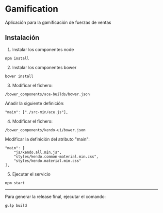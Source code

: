 # Gamification
Aplicación para la gamificación de fuerzas de ventas

## Instalación

1. Instalar los componentes node

```
npm install
```

2. Instalar los componentes bower

```
bower install
```

3. Modificar el fichero:

```
/bower_components/ace-builds/bower.json
```

Añadir la siguiente definición:
    
```
"main": ["./src-min/ace.js"],
```

4. Modificar el fichero:

```
/bower_components/kendo-ui/bower.json
```

Modificar la definición del atributo "main":

```
"main": [
    "js/kendo.all.min.js",
    "styles/kendo.common-material.min.css",
    "styles/kendo.material.min.css"
],
```

5. Ejecutar el servicio

```
npm start
```


---

Para generar la release final, ejecutar el comando:

```
gulp build
```
